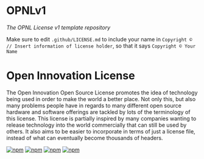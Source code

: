 # OPNLv1
*The OPNL License v1 template repository*

Make sure to edit `.github/LICENSE.md` to include your name in `Copyright © // Insert information of license holder`, so that it says `Copyright © Your Name`

# Open Innovation License
The Open Innovation Open Source License promotes the idea of technology being used in order to make the world a better place. Not only this, but also many problems people have in regards to many different open source hardware and software offerings are tackled by lots of the terminology of this license. This license is partially inspired by many companies wanting to release technology into the world commercially that can still be used by others. It also aims to be easier to incorporate in terms of just a license file, instead of what can eventually become thousands of headers.

[![npm](https://img.shields.io/npm/dt/opnl?label=OPNL%20Main)](https://www.npmjs.com/package/opnl) [![npm](https://img.shields.io/npm/dt/open-innovation-license?label=OPNL%20%20Secondary)](https://www.npmjs.com/package/open-innovation-license) [![npm](https://img.shields.io/npm/dt/opnl-2.0?label=OPNL-2.0%20Main)](https://www.npmjs.com/package/opnl-2.0) [![npm](https://img.shields.io/npm/dt/open-innovation-license-v2?label=OPNL-2.0%20Secondary)](https://www.npmjs.com/package/open-innovation-license-v2)
